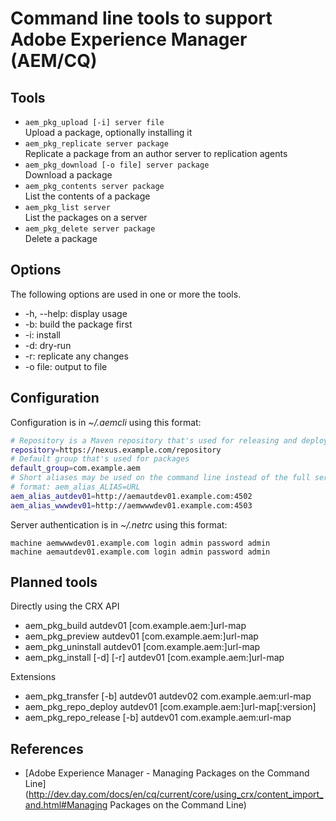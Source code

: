 # Command line tools to support Adobe Experience Manager (AEM/CQ)

## Tools

* `aem_pkg_upload [-i] server file`  
Upload a package, optionally installing it
* `aem_pkg_replicate server package`  
Replicate a package from an author server to replication agents
* `aem_pkg_download [-o file] server package`  
Download a package
* `aem_pkg_contents server package`  
List the contents of a package
* `aem_pkg_list server`  
List the packages on a server
* `aem_pkg_delete server package`  
Delete a package

## Options

The following options are used in one or more the tools.

* -h, --help: display usage
* -b: build the package first
* -i: install
* -d: dry-run
* -r: replicate any changes
* -o file: output to file

## Configuration

Configuration is in *~/.aemcli* using this format:
```bash
# Repository is a Maven repository that's used for releasing and deploying packages
repository=https://nexus.example.com/repository
# Default group that's used for packages
default_group=com.example.aem
# Short aliases may be used on the command line instead of the full server path
# format: aem_alias_ALIAS=URL
aem_alias_autdev01=http://aemautdev01.example.com:4502
aem_alias_wwwdev01=http://aemwwwdev01.example.com:4503
```

Server authentication is in *~/.netrc* using this format:
```
machine aemwwwdev01.example.com login admin password admin
machine aemautdev01.example.com login admin password admin
```

## Planned tools

Directly using the CRX API

* aem_pkg_build autdev01 [com.example.aem:]url-map
* aem_pkg_preview autdev01 [com.example.aem:]url-map
* aem_pkg_uninstall autdev01 [com.example.aem:]url-map
* aem_pkg_install [-d] [-r] autdev01 [com.example.aem:]url-map

Extensions

* aem_pkg_transfer [-b] autdev01 autdev02 com.example.aem:url-map
* aem_pkg_repo_deploy autdev01 [com.example.aem:]url-map[:version]
* aem_pkg_repo_release [-b] autdev01 com.example.aem:url-map

## References

* [Adobe Experience Manager - Managing Packages on the Command Line](http://dev.day.com/docs/en/cq/current/core/using_crx/content_import_and.html#Managing Packages on the Command Line)
